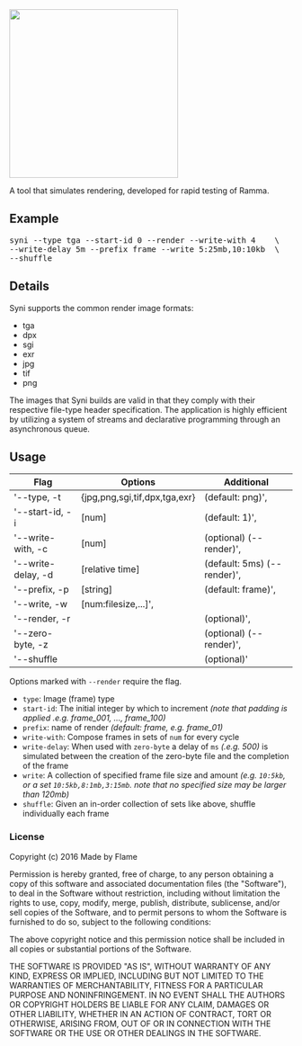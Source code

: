<img src="https://dl.dropboxusercontent.com/u/10131836/syni_logo.svg" width="300">


A tool that simulates rendering, developed for rapid testing of Ramma.

## Example


<pre>syni --type tga --start-id 0 --render --write-with 4    \
--write-delay 5m --prefix frame --write 5:25mb,10:10kb  \
--shuffle</pre>

## Details


Syni supports the common render image formats:
* tga
* dpx
* sgi
* exr
* jpg
* tif
* png


The images that Syni builds are valid in that they comply with their respective file-type header specification. The application is highly efficient by utilizing a system of streams and declarative programming through an asynchronous queue.

## Usage

Flag | Options | Additional
--- | --- | ---
'--type, -t     |   {jpg,png,sgi,tif,dpx,tga,exr} | (default: png)',
'--start-id, -i |   [num]                         | (default: 1)',
'--write-with, -c |  [num]                        | (optional)     (--render)',
'--write-delay, -d | [relative time]              | (default: 5ms) (--render)',
'--prefix, -p  |    [string]                      | (default: frame)',
'--write, -w    |   [num:filesize,...]', |
'--render, -r  |                      |            (optional)',
'--zero-byte, -z  |                      |         (optional)     (--render)',
'--shuffle    |                            |       (optional)'

Options marked with `--render` require the flag.

- `type`: Image (frame) type
- `start-id`: The initial integer by which to increment *(note that padding is applied .e.g. frame_001, ..., frame_100)*
- `prefix`: name of render *(default: frame, e.g. frame_01)*
- `write-with`: Compose frames in sets of `num` for every cycle
- `write-delay`: When used with `zero-byte` a delay of `ms` *(.e.g. 500)* is simulated between the creation of the zero-byte file and the completion of the frame
- `write`: A collection of specified frame file size and amount *(e.g. `10:5kb`, or a set `10:5kb,8:1mb,3:15mb`. note that no specified size may be larger than 120mb)*
- `shuffle`: Given an in-order collection of sets like above, shuffle individually each frame


### License

Copyright (c) 2016 Made by Flame

Permission is hereby granted, free of charge, to any person obtaining a copy of this software and associated documentation files (the "Software"), to deal in the Software without restriction, including without limitation the rights to use, copy, modify, merge, publish, distribute, sublicense, and/or sell copies of the Software, and to permit persons to whom the Software is furnished to do so, subject to the following conditions:

The above copyright notice and this permission notice shall be included in all copies or substantial portions of the Software.

THE SOFTWARE IS PROVIDED "AS IS", WITHOUT WARRANTY OF ANY KIND, EXPRESS OR IMPLIED, INCLUDING BUT NOT LIMITED TO THE WARRANTIES OF MERCHANTABILITY, FITNESS FOR A PARTICULAR PURPOSE AND NONINFRINGEMENT. IN NO EVENT SHALL THE AUTHORS OR COPYRIGHT HOLDERS BE LIABLE FOR ANY CLAIM, DAMAGES OR OTHER LIABILITY, WHETHER IN AN ACTION OF CONTRACT, TORT OR OTHERWISE, ARISING FROM, OUT OF OR IN CONNECTION WITH THE SOFTWARE OR THE USE OR OTHER DEALINGS IN THE SOFTWARE.
